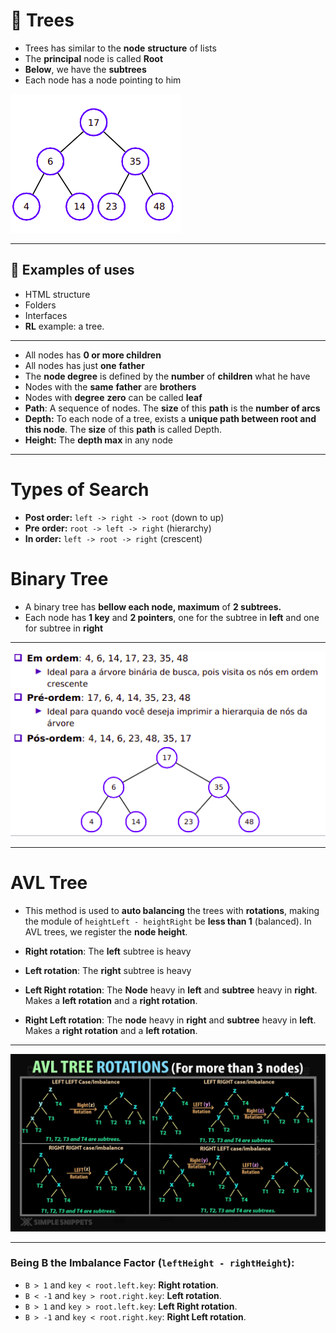 # 🎄 Trees

- Trees has similar to the **node** **structure** of lists
- The **principal** node is called **Root**
- **Below**, we have the **subtrees**
- Each node has a node pointing to him

![Tree](examples/tree-example.png)


___

## 🤔 Examples of uses

- HTML structure
- Folders
- Interfaces
- **RL** example: a tree.

___



- All nodes has **0 or more children**
- All nodes has just **one** **father**
- The **node degree** is defined by the **number** of **children** what he have
- Nodes with the **same** **father** are **brothers**
- Nodes with **degree** **zero** can be called **leaf**
- **Path**: A sequence of nodes. The **size** of this **path** is the **number of arcs**
- **Depth:** To each node of a tree, exists a **unique path between root and this node**. The **size** of this **path** is called Depth.
- **Height:** The **depth max** in any node

___

# Types of Search

- **Post order:** `left -> right -> root` (down to up)
- **Pre order:** `root -> left -> right` (hierarchy) 
- **In order:** `left -> root -> right` (crescent)

# Binary Tree

- A binary tree has **bellow each node, maximum** of **2 subtrees.**
- Each node has **1 key** and **2 pointers**, one for the subtree in **left** and one for subtree in **right**

___
    
![Ordering Tree](examples/tree-ordering-example.png)

___

# AVL Tree

- This method is used to **auto balancing** the trees with **rotations**, making the module of `heightLeft - heightRight` be **less than 1** (balanced). In AVL trees, we register the **node height**.

- **Right rotation**: The **left** subtree is heavy
- **Left rotation**: The **right** subtree is heavy
- **Left Right rotation**: The **Node** heavy in **left** and **subtree** heavy in **right**. Makes a **left rotation** and a **right rotation**.
- **Right Left rotation**: The **node** heavy in **right** and **subtree** heavy in **left**. Makes a **right rotation** and a **left rotation**.

___

![Tree Avl Rotations](examples/tree-avl-rotations-example.png)

___

### Being **B** the **Imbalance Factor** (`leftHeight - rightHeight`):

- `B > 1` and `key < root.left.key`: **Right rotation**.
- `B < -1` and `key > root.right.key`: **Left rotation**.
- `B > 1` and `key > root.left.key`: **Left Right rotation**.
- `B > -1` and `key < root.right.key`: **Right Left rotation**.